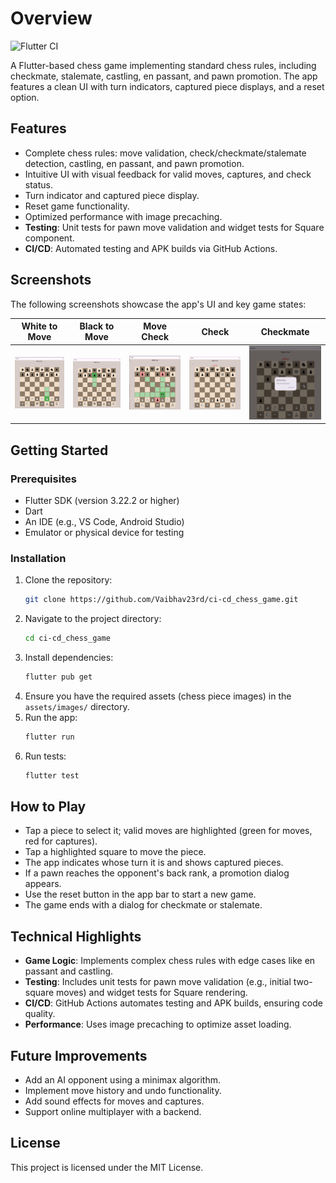# Overview

![Flutter CI](https://github.com/Vaibhav23rd/ci-cd_chess_game/workflows/Flutter%20CI/badge.svg)

A Flutter-based chess game implementing standard chess rules, including checkmate, stalemate, castling, en passant, and pawn promotion. The app features a clean UI with turn indicators, captured piece displays, and a reset option.

## Features
- Complete chess rules: move validation, check/checkmate/stalemate detection, castling, en passant, and pawn promotion.
- Intuitive UI with visual feedback for valid moves, captures, and check status.
- Turn indicator and captured piece display.
- Reset game functionality.
- Optimized performance with image precaching.
- **Testing**: Unit tests for pawn move validation and widget tests for Square component.
- **CI/CD**: Automated testing and APK builds via GitHub Actions.

## Screenshots
The following screenshots showcase the app's UI and key game states:

| White to Move | Black to Move | Move Check | Check | Checkmate |
|---------------|---------------|------------|-------|-----------|
| ![White to Move](screenshots/white_to_move.png) | ![Black to Move](screenshots/black_to_move.png) | ![Move Check](screenshots/move_check.png) | ![Check](screenshots/check.png) | ![Checkmate](screenshots/checkmate.png) |

## Getting Started

### Prerequisites
- Flutter SDK (version 3.22.2 or higher)
- Dart
- An IDE (e.g., VS Code, Android Studio)
- Emulator or physical device for testing

### Installation
1. Clone the repository:
   ```bash
   git clone https://github.com/Vaibhav23rd/ci-cd_chess_game.git
   ```
2. Navigate to the project directory:
   ```bash
   cd ci-cd_chess_game
   ```
3. Install dependencies:
   ```bash
   flutter pub get
   ```
4. Ensure you have the required assets (chess piece images) in the `assets/images/` directory.
5. Run the app:
   ```bash
   flutter run
   ```
6. Run tests:
   ```bash
   flutter test
   ```


## How to Play
- Tap a piece to select it; valid moves are highlighted (green for moves, red for captures).
- Tap a highlighted square to move the piece.
- The app indicates whose turn it is and shows captured pieces.
- If a pawn reaches the opponent's back rank, a promotion dialog appears.
- Use the reset button in the app bar to start a new game.
- The game ends with a dialog for checkmate or stalemate.

## Technical Highlights
- **Game Logic**: Implements complex chess rules with edge cases like en passant and castling.
- **Testing**: Includes unit tests for pawn move validation (e.g., initial two-square moves) and widget tests for Square rendering.
- **CI/CD**: GitHub Actions automates testing and APK builds, ensuring code quality.
- **Performance**: Uses image precaching to optimize asset loading.

## Future Improvements
- Add an AI opponent using a minimax algorithm.
- Implement move history and undo functionality.
- Add sound effects for moves and captures.
- Support online multiplayer with a backend.

## License
This project is licensed under the MIT License.
